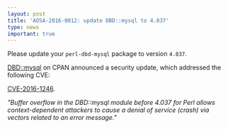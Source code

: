```yaml
---
layout: post
title: 'AOSA-2016-0012: update DBD::mysql to 4.037'
type: news
important: true
---
```


Please update your `perl-dbd-mysql` package to version `4.037`.

[DBD::mysql](http://search.cpan.org/~michielb/DBD-mysql-4.037/lib/DBD/mysql.pm) on CPAN announced a security update, which addressed the following CVE:

[CVE-2016-1246](https://cve.mitre.org/cgi-bin/cvename.cgi?name=CVE-2016-1246).

*"Buffer overflow in the DBD::mysql module before 4.037 for Perl allows context-dependent attackers to cause a denial of service (crash) via vectors related to an error message."*